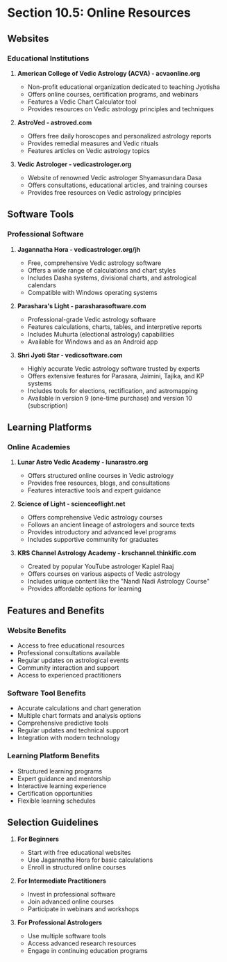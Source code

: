 # Section 10.5: Online Resources

## Websites

### Educational Institutions

1. **American College of Vedic Astrology (ACVA) - acvaonline.org**
   - Non-profit educational organization dedicated to teaching Jyotisha
   - Offers online courses, certification programs, and webinars
   - Features a Vedic Chart Calculator tool
   - Provides resources on Vedic astrology principles and techniques

2. **AstroVed - astroved.com**
   - Offers free daily horoscopes and personalized astrology reports
   - Provides remedial measures and Vedic rituals 
   - Features articles on Vedic astrology topics

3. **Vedic Astrologer - vedicastrologer.org**
   - Website of renowned Vedic astrologer Shyamasundara Dasa
   - Offers consultations, educational articles, and training courses
   - Provides free resources on Vedic astrology principles

## Software Tools

### Professional Software

1. **Jagannatha Hora - vedicastrologer.org/jh**
   - Free, comprehensive Vedic astrology software 
   - Offers a wide range of calculations and chart styles
   - Includes Dasha systems, divisional charts, and astrological calendars
   - Compatible with Windows operating systems

2. **Parashara's Light - parasharasoftware.com**
   - Professional-grade Vedic astrology software
   - Features calculations, charts, tables, and interpretive reports
   - Includes Muhurta (electional astrology) capabilities
   - Available for Windows and as an Android app

3. **Shri Jyoti Star - vedicsoftware.com**
   - Highly accurate Vedic astrology software trusted by experts
   - Offers extensive features for Parasara, Jaimini, Tajika, and KP systems
   - Includes tools for elections, rectification, and astromapping
   - Available in version 9 (one-time purchase) and version 10 (subscription)

## Learning Platforms

### Online Academies

1. **Lunar Astro Vedic Academy - lunarastro.org**
   - Offers structured online courses in Vedic astrology
   - Provides free resources, blogs, and consultations
   - Features interactive tools and expert guidance

2. **Science of Light - scienceoflight.net**
   - Offers comprehensive Vedic astrology courses
   - Follows an ancient lineage of astrologers and source texts
   - Provides introductory and advanced level programs
   - Includes supportive community for graduates

3. **KRS Channel Astrology Academy - krschannel.thinkific.com**
   - Created by popular YouTube astrologer Kapiel Raaj
   - Offers courses on various aspects of Vedic astrology
   - Includes unique content like the "Nandi Nadi Astrology Course"
   - Provides affordable options for learning

## Features and Benefits

### Website Benefits
- Access to free educational resources
- Professional consultations available
- Regular updates on astrological events
- Community interaction and support
- Access to experienced practitioners

### Software Tool Benefits
- Accurate calculations and chart generation
- Multiple chart formats and analysis options
- Comprehensive predictive tools
- Regular updates and technical support
- Integration with modern technology

### Learning Platform Benefits
- Structured learning programs
- Expert guidance and mentorship
- Interactive learning experience
- Certification opportunities
- Flexible learning schedules

## Selection Guidelines

1. **For Beginners**
   - Start with free educational websites
   - Use Jagannatha Hora for basic calculations
   - Enroll in structured online courses

2. **For Intermediate Practitioners**
   - Invest in professional software
   - Join advanced online courses
   - Participate in webinars and workshops

3. **For Professional Astrologers**
   - Use multiple software tools
   - Access advanced research resources
   - Engage in continuing education programs